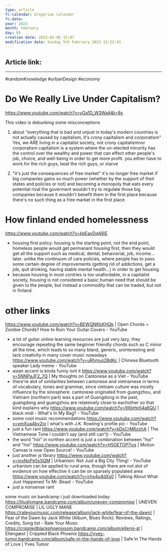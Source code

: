 ```yaml
---
type: article
fc-calendar: Gregorian Calendar
fc-date: 
year: 2023
month: February
day: 05
creation date: 2023-02-05 15:07
modification date: Sunday 5th February 2023 15:22:43
---
```


## Article link:

_____



#randomKnowledge #urbanDesign #economy 

# Do We Really Live Under Capitalism? 
https://www.youtube.com/watch?v=yGa1D_W3WaA&t=8s

This video is debunking some misconceptions 
1. about "everything that is bad and unjust in today's modern countries is not actually caused by capitalism, it's crony capitalism and corporatism"
Yes, we ARE living in a capitalist society, not crony capitalismnor corporatism
capitalism is a system where the un-elected minority has the control over the wealthy and power that can effect other people's job, choice, and well-being in order to get more profit. you either have to work for the rich guys, beat the rich guys, or starve

2. "it's just the consequences of free market"
it's no longer free market if big companies gains so much power (whether by the support of their states and policies or not) and becoming a monopoly that eats every potential rival
the goverment wouldn't try to regulate those big companies because it wouldn't benefit them in the first place
because there's no such thing as a free market in the first place

# How finland ended homelessness
https://www.youtube.com/watch?v=kbEavDqA8iE

- housing first policy: housing is the starting point, not the end point, homeless people would get permanant housing first, then they would get all the support such as medical, dental, behaviorial, job, income... later. unlike the continuum of care policies, where people has to pass some certain degree of improvements (getting rid of addictions, get a job, quit drinking, having stable mental health...) in order to get housing
-  because housing in most contries is too unafordable, in a capitalist society, housing is not considered a basic human need that should be given to the people, but instead a commodity that can be traded, but not in finland. 

# other links
https://www.youtube.com/watch?v=BEWQNKbXHQk | Open Chords = Zombie Chords? How to Ruin Your Guitar Covers - YouTube
- a lot of guitar online learning resources are just very lazy, they encourage repeating the same beginner friendly chords such as C minor all the time, which leads to so many bland, generic, uninteresting and lack creativity in many cover music nowadays 
https://www.youtube.com/watch?v=uRhmus2BdKc | Chinese Bluetooth speaker Lady meme - YouTube
- asian accent is kinda funny isnt it
https://www.youtube.com/watch?v=5NNPaJF2_7Q | My thoughts on Cantonese as a Viet - YouTube
- there're alot of similarities between cantonese and vietnamese in terms of vocabulary, tones and grammar, since vietnam culture was mostly influence by the sinosphere. cantonese originated from guangzhou, and Vietnam (northern part) was a part of Guangdong in the past, guangdong and guangzhou are relateively close to eachother so that kind explains why 
https://www.youtube.com/watch?v=9XbHp54a6QU | black midi - What's In My Bag? - YouTube
- some cool music recommendations
https://www.youtube.com/watch?v=xmXua4by2jg | what's with J.K. Rowling's profile pic - YouTube
- just a fun rant
https://www.youtube.com/watch?v=kDsCrM6zxhA | The Vietnamese Tone I couldn't say (and still can't) - YouTube
- the word "hỏi" in northen accent is just a combination between "họi" and "hoi" 
https://www.youtube.com/watch?v=H5GETOP7ivs | Motion Canvas is now Open Source! - YouTube
- just another js library
https://www.youtube.com/watch?v=mxNoPe5xSQM | Urbanism: Not Just a Big City Thing! - YouTube
- urbanism can be applied to rural area, though there are not alot of evidence on how effective it can be on sparsely populated area
https://www.youtube.com/watch?v=irhx4u4dXs0 | Talking About What Just Happened To Mr. Beast - YouTube
- just a nonsense rant

some music on bandcamp i just downloaded today: 
https://liluglymane.bandcamp.com/album/uneven-compromise | UNEVEN COMPROMISE | LIL UGLY MANE
https://rateyourmusic.com/release/album/jack-white/fear-of-the-dawn/ | Fear of the Dawn by Jack White (Album, Blues Rock): Reviews, Ratings, Credits, Song list - Rate Your Music
https://crippledblackphoenixsom.bandcamp.com/album/elleng-st | Ellengæst | Crippled Black Phoenix
https://yves-tumor.bandcamp.com/album/safe-in-the-hands-of-love | Safe In The Hands of Love | Yves Tumor

